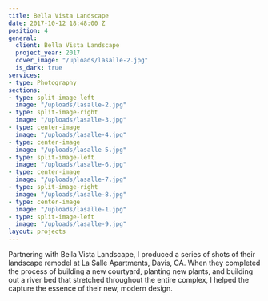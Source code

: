 ```yaml
---
title: Bella Vista Landscape
date: 2017-10-12 18:48:00 Z
position: 4
general:
  client: Bella Vista Landscape
  project_year: 2017
  cover_image: "/uploads/lasalle-2.jpg"
  is_dark: true
services:
- type: Photography
sections:
- type: split-image-left
  image: "/uploads/lasalle-2.jpg"
- type: split-image-right
  image: "/uploads/lasalle-3.jpg"
- type: center-image
  image: "/uploads/lasalle-4.jpg"
- type: center-image
  image: "/uploads/lasalle-5.jpg"
- type: split-image-left
  image: "/uploads/lasalle-6.jpg"
- type: center-image
  image: "/uploads/lasalle-7.jpg"
- type: split-image-right
  image: "/uploads/lasalle-8.jpg"
- type: center-image
  image: "/uploads/lasalle-1.jpg"
- type: split-image-left
  image: "/uploads/lasalle-9.jpg"
layout: projects
---
```


Partnering with Bella Vista Landscape, I produced a series of shots of their landscape remodel at La Salle Apartments, Davis, CA. When they completed the process of building a new courtyard, planting new plants, and building out a river bed that stretched throughout the entire complex, I helped the capture the essence of their new, modern design. 